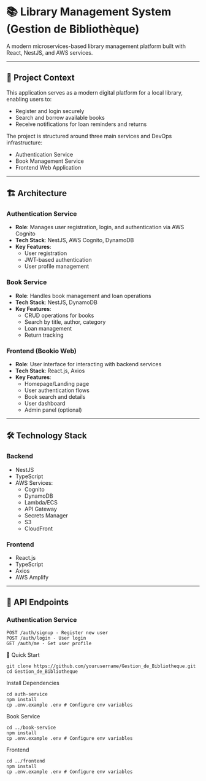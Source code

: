 # 📚 Library Management System (Gestion de Bibliothèque)

A modern microservices-based library management platform built with React, NestJS, and AWS services.

---

## 🎯 Project Context

This application serves as a modern digital platform for a local library, enabling users to:
- Register and login securely
- Search and borrow available books  
- Receive notifications for loan reminders and returns

The project is structured around three main services and DevOps infrastructure:
- Authentication Service
- Book Management Service  
- Frontend Web Application

---

## 🏗️ Architecture

### Authentication Service
- **Role**: Manages user registration, login, and authentication via AWS Cognito
- **Tech Stack**: NestJS, AWS Cognito, DynamoDB
- **Key Features**:
  - User registration
  - JWT-based authentication
  - User profile management

### Book Service  
- **Role**: Handles book management and loan operations
- **Tech Stack**: NestJS, DynamoDB
- **Key Features**:
  - CRUD operations for books
  - Search by title, author, category
  - Loan management
  - Return tracking

### Frontend (Bookio Web)
- **Role**: User interface for interacting with backend services
- **Tech Stack**: React.js, Axios
- **Key Features**:
  - Homepage/Landing page
  - User authentication flows
  - Book search and details
  - User dashboard
  - Admin panel (optional)

---

## 🛠️ Technology Stack

### Backend
- NestJS
- TypeScript
- AWS Services:
  - Cognito
  - DynamoDB
  - Lambda/ECS
  - API Gateway
  - Secrets Manager
  - S3
  - CloudFront

### Frontend  
- React.js
- TypeScript
- Axios
- AWS Amplify

---

## 📝 API Endpoints

### Authentication Service
```http
POST /auth/signup - Register new user
POST /auth/login - User login
GET /auth/me - Get user profile
```
🚀 Quick Start
```http
git clone https://github.com/yourusername/Gestion_de_Bibliotheque.git
cd Gestion_de_Bibliotheque
```
Install Dependencies

```http
cd auth-service
npm install
cp .env.example .env # Configure env variables

```
Book Service


```http
cd ../book-service
npm install
cp .env.example .env # Configure env variables
```
Frontend


```http
cd ../frontend
npm install
cp .env.example .env # Configure env variables

```

